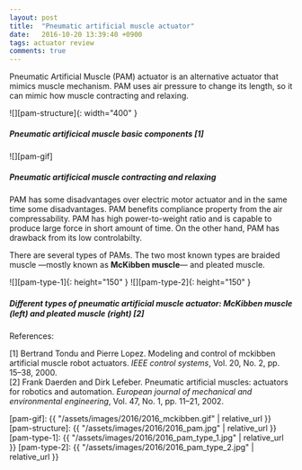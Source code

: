 ```yaml
---
layout: post
title:  "Pneumatic artificial muscle actuator"
date:   2016-10-20 13:39:40 +0900
tags: actuator review
comments: true
---
```


Pneumatic Artificial Muscle (PAM) actuator is an alternative actuator that mimics muscle mechanism.
PAM uses air pressure to change its length, so it can mimic how muscle contracting and relaxing.

![][pam-structure]{: width="400" }
##### *Pneumatic artificical muscle basic components [1]*

![][pam-gif]
##### *Pneumatic artificical muscle contracting and relaxing*

PAM has some disadvantages over electric motor actuator and in the same time some disadvantages.
PAM benefits compliance property from the air compressability.
PAM has high power-to-weight ratio and is capable to produce large force in short amount of time.
On the other hand, PAM has drawback from its low controlabilty.

There are several types of PAMs.
The two most known types are braided muscle &mdash;mostly known as **McKibben muscle**&mdash; and pleated muscle.

![][pam-type-1]{: height="150" }
![][pam-type-2]{: height="150" }
##### *Diﬀerent types of pneumatic artificial muscle actuator: McKibben muscle (left) and pleated muscle (right) [2]*


References:

[1] Bertrand Tondu and Pierre Lopez. Modeling and control of mckibben artificial muscle robot actuators.
*IEEE control systems*, Vol. 20, No. 2, pp. 15–38, 2000.<br/>
[2] Frank Daerden and Dirk Lefeber. Pneumatic artificial muscles: actuators for robotics and automation.
*European journal of mechanical and environmental engineering*, Vol. 47, No. 1, pp. 11–21, 2002.<br/>

[pam-gif]: {{ "/assets/images/2016/2016_mckibben.gif" | relative_url }}
[pam-structure]: {{ "/assets/images/2016/2016_pam.jpg" | relative_url }}
[pam-type-1]: {{ "/assets/images/2016/2016_pam_type_1.jpg" | relative_url }}
[pam-type-2]: {{ "/assets/images/2016/2016_pam_type_2.jpg" | relative_url }}